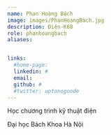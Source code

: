 ```yaml
---
name: Phan Hoàng Bách
image: images/PhanHoangBach.jpg
description: Điện-K68
role: phanhoangbach
aliases:


links:
  #home-page: 
  linkedin: #
  email: 
  github: #
  #twitter: uptonogoode
---
```


Học chương trình kỹ thuật điện

Đại học Bách Khoa Hà Nội
